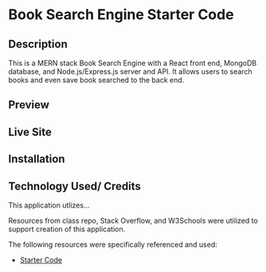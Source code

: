 # Book Search Engine Starter Code

## Description
This is a MERN stack Book Search Engine with a React front end, MongoDB database, and Node.js/Express.js server and API. It allows users to search books and even save book searched to the back end. 

## Preview

## Live Site


## Installation

## Technology Used/ Credits
 This application utlizes...
 
 Resources from class repo, Stack Overflow, and W3Schools were utilized to support creation of this application.

The following resources were specifically referenced and used:
- [Starter Code](https://github.com/coding-boot-camp/solid-broccoli)